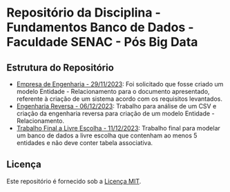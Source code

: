 # Repositório da Disciplina - Fundamentos Banco de Dados - Faculdade SENAC - Pós Big Data



## Estrutura do Repositório

- [Empresa de Engenharia - 29/11/2023](./trabalho_empresa_engenharia/): Foi solicitado que fosse criado um modelo Entidade - Relacionamento para o documento
apresentado, referente à criação de um sistema  acordo com os requisitos levantados. 
- [Engenharia Reversa - 06/12/2023](./engenharia_reversa/): Trabalho para análise de um CSV e criação da engenharia reversa para criação de um modelo Entidade - Relacionamento.
- [Trabalho Final a Livre Escolha - 11/12/2023](./trabalho_modelagem_livre_biblioteca/): Trabalho final para modelar um banco de dados a livre escolha que contenham ao menos 5 entidades e não deve conter tabela associativa. 



## Licença

Este repositório é fornecido sob a [Licença MIT](./LICENSE).
